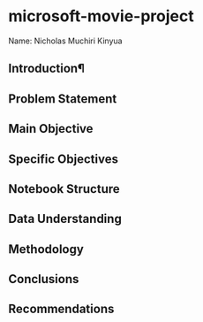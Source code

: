 # microsoft-movie-project

Name: Nicholas Muchiri Kinyua

## Introduction¶
## Problem Statement
## Main Objective
## Specific Objectives
## Notebook Structure
## Data Understanding
## Methodology
## Conclusions
## Recommendations